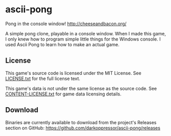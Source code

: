 # ascii-pong
Pong in the console window!
http://cheeseandbacon.org/

A simple pong clone, playable in a console window.
When I made this game, I only knew how to program simple little things for the Windows console.
I used Ascii Pong to learn how to make an actual game.

## License
This game's source code is licensed under the MIT License. See [LICENSE.txt](docs/LICENSE.txt) for the full license text.

This game's data is not under the same license as the source code. See [CONTENT-LICENSE.txt](docs/CONTENT-LICENSE.txt) for game data licensing details.

## Download
Binaries are currently available to download from the project's Releases section on GitHub:
https://github.com/darkoppressor/ascii-pong/releases
